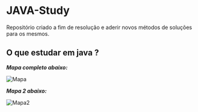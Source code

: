 # JAVA-Study
Repositório criado a fim de resolução e aderir novos métodos de soluções para os mesmos. 

## O que estudar em java ?

_**Mapa completo abaixo:**_

![Mapa](https://cdn1.gnarususercontent.com.br/1/853784/774a2aaa-c484-4ede-bdc7-e41dc346c2e5.png)

_**Mapa 2 abaixo:**_

![Mapa2](https://ibb.co/FgnGdgF)

